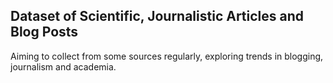 ## Dataset of Scientific, Journalistic Articles and Blog Posts

Aiming to collect from some sources regularly, exploring trends in blogging, journalism and academia.
